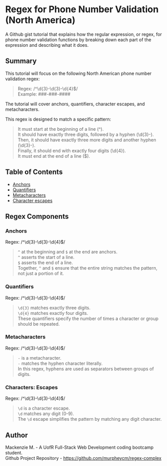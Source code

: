 # Regex for Phone Number Validation (North America)

A Github gist tutorial that explains how the regular expression, or regex, for phone number validation functions by breaking down each part of the expression and describing what it does. 

## Summary

This tutorial will focus on the following North American phone number validation regex:
> 
> Regex: /^\d{3}-\d{3}-\d{4}$/ <br>
> Example: ###-###-#### <br>

The tutorial will cover anchors, quantifiers, character escapes, and metacharacters.

This regex is designed to match a specific pattern:

> It must start at the beginning of a line (^).<br>
> It should have exactly three digits, followed by a hyphen (\d{3}-).<br>
> Then, it should have exactly three more digits and another hyphen (\d{3}-).<br>
> Finally, it should end with exactly four digits (\d{4}).<br>
> It must end at the end of a line ($).<br>

## Table of Contents

- [Anchors](#anchors)
- [Quantifiers](#quantifiers)
- [Metacharacters](#metacharacters)
- [Character escapes](#characters)


## Regex Components

### Anchors
Regex: /^\d{3}-\d{3}-\d{4}$/
> `^` at the beginning and `$` at the end are anchors.<br>
> `^` asserts the start of a line.<br>
`$` asserts the end of a line.<br>
Together, `^` and `$` ensure that the entire string matches the pattern, not just a portion of it.

### Quantifiers
Regex: /^\d{3}-\d{3}-\d{4}$/
> `\d{3}` matches exactly three digits. <br>
> `\d{4}` matches exactly four digits. <br>
> These quantifiers specify the number of times a character or group should be repeated.

### Metacharacters
Regex: /^\d{3}-\d{3}-\d{4}$/
> `-` is a metacharacter. <br>
> `-` matches the hyphen character literally. <br>
In this regex, hyphens are used as separators between groups of digits.

### Characters: Escapes
Regex: /^\d{3}-\d{3}-\d{4}$/
> `\d` is a character escape. <br>
> `\d` matches any digit (0-9). <br>
The `\d` escape simplifies the pattern by matching any digit character.




## Author

Mackenzie M. - A UofR Full-Stack Web Development coding bootcamp student. <br>
Github Project Repository - https://github.com/murpheycm/regex-complex
